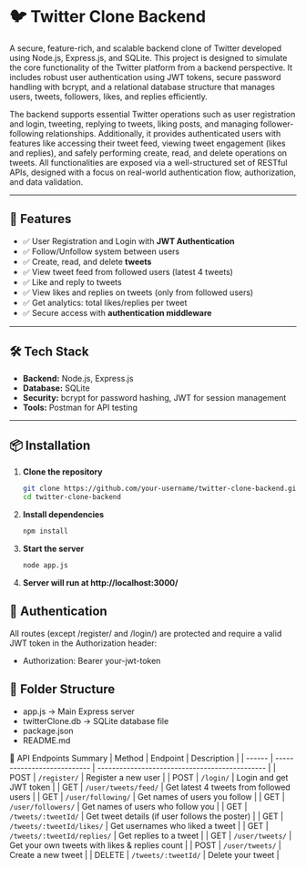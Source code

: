 # 🐦 Twitter Clone Backend

A secure, feature-rich, and scalable backend clone of Twitter developed using Node.js, Express.js, and SQLite. This project is designed to simulate the core functionality of the Twitter platform from a backend perspective. It includes robust user authentication using JWT tokens, secure password handling with bcrypt, and a relational database structure that manages users, tweets, followers, likes, and replies efficiently.

The backend supports essential Twitter operations such as user registration and login, tweeting, replying to tweets, liking posts, and managing follower-following relationships. Additionally, it provides authenticated users with features like accessing their tweet feed, viewing tweet engagement (likes and replies), and safely performing create, read, and delete operations on tweets. All functionalities are exposed via a well-structured set of RESTful APIs, designed with a focus on real-world authentication flow, authorization, and data validation.

---

## 🚀 Features

- ✅ User Registration and Login with **JWT Authentication**
- ✅ Follow/Unfollow system between users
- ✅ Create, read, and delete **tweets**
- ✅ View tweet feed from followed users (latest 4 tweets)
- ✅ Like and reply to tweets
- ✅ View likes and replies on tweets (only from followed users)
- ✅ Get analytics: total likes/replies per tweet
- ✅ Secure access with **authentication middleware**

---

## 🛠️ Tech Stack

- **Backend:** Node.js, Express.js
- **Database:** SQLite
- **Security:** bcrypt for password hashing, JWT for session management
- **Tools:** Postman for API testing

---

## 📦 Installation

1. **Clone the repository**
   ```bash
   git clone https://github.com/your-username/twitter-clone-backend.git
   cd twitter-clone-backend
2. **Install dependencies**
   ```bash
   npm install
3. **Start the server**
   ```bash
   node app.js
3. **Server will run at http://localhost:3000/**

## 🔐 Authentication
All routes (except /register/ and /login/) are protected and require a valid JWT token in the Authorization header: 
- Authorization: Bearer your-jwt-token

## 📂 Folder Structure
 - app.js              -> Main Express server
 - twitterClone.db     -> SQLite database file
 - package.json
 - README.md

📑 API Endpoints Summary
| Method | Endpoint                    | Description                                    |
| ------ | --------------------------- | ---------------------------------------------- |
| POST   | `/register/`                | Register a new user                            |
| POST   | `/login/`                   | Login and get JWT token                        |
| GET    | `/user/tweets/feed/`        | Get latest 4 tweets from followed users        |
| GET    | `/user/following/`          | Get names of users you follow                  |
| GET    | `/user/followers/`          | Get names of users who follow you              |
| GET    | `/tweets/:tweetId/`         | Get tweet details (if user follows the poster) |
| GET    | `/tweets/:tweetId/likes/`   | Get usernames who liked a tweet                |
| GET    | `/tweets/:tweetId/replies/` | Get replies to a tweet                         |
| GET    | `/user/tweets/`             | Get your own tweets with likes & replies count |
| POST   | `/user/tweets/`             | Create a new tweet                             |
| DELETE | `/tweets/:tweetId/`         | Delete your tweet                              |


